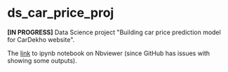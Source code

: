 # ds_car_price_proj
**\[IN PROGRESS\]** Data Science project "Building car price prediction model for CarDekho website".

The [link](https://nbviewer.org/github/ZaikaBohdan/ds_car_price_proj/blob/main/car_price_pred.ipynb) to ipynb notebook on Nbviewer (since GitHub has issues with showing some outputs).
